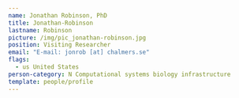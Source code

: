 ```yaml
---
name: Jonathan Robinson, PhD
title: Jonathan-Robinson
lastname: Robinson
picture: /img/pic_jonathan-robinson.jpg
position: Visiting Researcher
email: "E-mail: jonrob [at] chalmers.se"
flags:
  - us United States
person-category: N Computational systems biology infrastructure
template: people/profile
---
```

